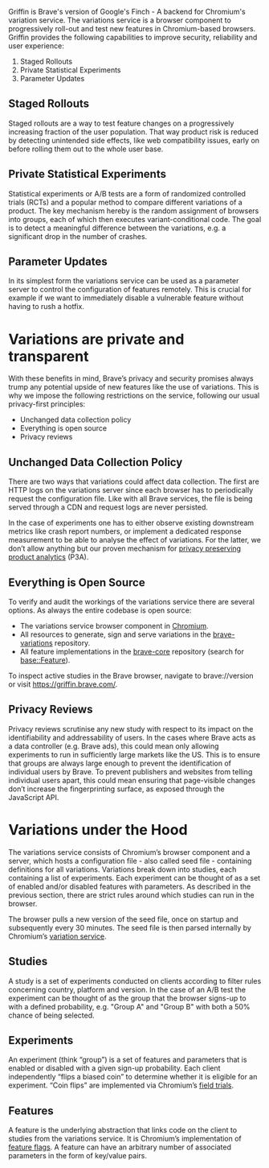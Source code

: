 Griffin is Brave's version of Google's Finch - A backend for Chromium's variation service. The variations service is a browser component to progressively roll-out and test new features in Chromium-based browsers. Griffin provides the following capabilities to improve security, reliability and user experience:

1. Staged Rollouts
2. Private Statistical Experiments
3. Parameter Updates

## Staged Rollouts
Staged rollouts are a way to test feature changes on a progressively increasing fraction of the user population. That way product risk is reduced by detecting unintended side effects, like web compatibility issues, early on before rolling them out to the whole user base.

## Private Statistical Experiments
Statistical experiments or A/B tests are a form of randomized controlled trials (RCTs) and a popular method to compare different variations of a product. The key mechanism hereby is the random assignment of browsers into groups, each of which then executes variant-conditional code. The goal is to detect a meaningful difference between the variations, e.g. a significant drop in the number of crashes.

## Parameter Updates
In its simplest form the variations service can be used as a parameter server to control the configuration of features remotely. This is crucial for example if we want to immediately disable a vulnerable feature without having to rush a hotfix.

# Variations are private and transparent
With these benefits in mind, Brave’s privacy and security promises always trump any potential upside of new features like the use of variations. This is why we impose the following restrictions on the service, following our usual privacy-first principles:

* Unchanged data collection policy
* Everything is open source
* Privacy reviews

## Unchanged Data Collection Policy
There are two ways that variations could affect data collection. The first are HTTP logs on the variations server since each browser has to periodically request the configuration file. Like with all Brave services, the file is being served through a CDN and request logs are never persisted.

In the case of experiments one has to either observe existing downstream metrics like crash report numbers, or implement a dedicated response measurement to be able to analyse the effect of variations. For the latter, we don’t allow anything but our proven mechanism for [privacy preserving product analytics](https://brave.com/privacy-preserving-product-analytics-p3a/) (P3A).

## Everything is Open Source
To verify and audit the workings of the variations service there are several options. As always the entire codebase is open source:

* The variations service browser component in [Chromium](https://source.chromium.org/chromium/chromium/src/+/master:components/variations/service/variations_service.h).
* All resources to generate, sign and serve variations in the [brave-variations](https://github.com/brave/brave-variations) repository.
* All feature implementations in the [brave-core](https://github.com/brave/brave-core) repository (search for [base::Feature](https://github.com/brave/brave-core/search?q=base%3A%3Afeature)).

To inspect active studies in the Brave browser, navigate to brave://version or visit https://griffin.brave.com/.

## Privacy Reviews
Privacy reviews scrutinise any new study with respect to its impact on the identifiability and addressability of users. In the cases where Brave acts as a data controller (e.g. Brave ads), this could mean only allowing experiments to run in sufficiently large markets like the US. This is to ensure that groups are always large enough to prevent the identification of individual users by Brave. To prevent  publishers and websites from telling individual users apart, this could mean ensuring that page-visible changes don’t increase the fingerprinting surface, as exposed through the JavaScript API.

# Variations under the Hood
The variations service consists of Chromium’s browser component and a server, which hosts a configuration file - also called seed file - containing definitions for all variations. Variations break down into studies, each containing a list of experiments. Each experiment can be thought of as a set of enabled and/or disabled features with parameters. As described in the previous section, there are strict rules around which studies can run in the browser.

The browser pulls a new version of the seed file, once on startup and subsequently every 30 minutes. The seed file is then parsed internally by Chromium’s [variation service](https://source.chromium.org/chromium/chromium/src/+/master:components/variations/service/variations_service.h).

## Studies
A study is a set of experiments conducted on clients according to filter rules concerning country, platform and version. In the case of an A/B test the experiment can be thought of as the group that the browser signs-up to with a defined probability, e.g. "Group A" and "Group B" with both a 50% chance of being selected.

## Experiments
An experiment (think “group”) is a set of features and parameters that is enabled or disabled with a given sign-up probability. Each client independently “flips a biased coin” to determine whether it is eligible for an experiment. “Coin flips” are implemented via Chromium’s [field trials](https://source.chromium.org/chromium/chromium/src/+/master:base/metrics/field_trial.h).

## Features
A feature is the underlying abstraction that links code on the client to studies from the variations service. It is Chromium’s implementation of [feature flags](https://en.wikipedia.org/wiki/Feature_toggle). A feature can have an arbitrary number of associated parameters in the form of key/value pairs.